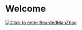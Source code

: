 # Welcome

<a href='http://www.lingyuzhao.top/'>
  <img src='https://user-images.githubusercontent.com/113756063/192980222-2746119b-0b95-4260-963f-93f52e546dc9.png' title='BeardedManZhao's website center!' alt='Click to enter BeardedManZhao's website!'>
</a>

<!-- 
<img align="left" src="https://github-readme-stats.vercel.app/api?username=BeardedManZhao&include_all_commits=true&count_private-true&custom_title=BeardedManZhao'%20GitHub%20Stats&line_height=30&show_icons=true&hide_border=true&bg_color=192133&title_color=efb752&icon_color=efb752&text_color=70bed9" width="100%"/>
<br>
-->
